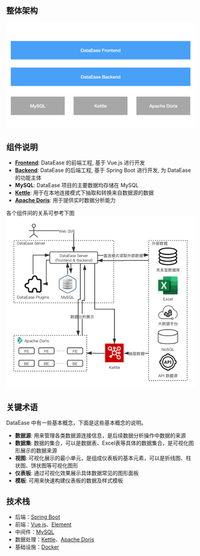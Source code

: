 ## 整体架构

![整体架构](./img/system-arch.png)

## 组件说明

- **[Frontend](https://github.com/dataease/dataease/tree/main/frontend)**: DataEase 的前端工程, 基于 Vue.js 进行开发
- **[Backend](https://github.com/dataease/dataease/tree/main/backend)**: DataEase 的后端工程, 基于 Spring Boot 进行开发, 为 DataEase 的功能主体
- **MySQL**: DataEase 项目的主要数据均存储在 MySQL
- **[Kettle](https://github.com/pentaho/pentaho-kettle)**: 用于在本地连接模式下抽取和转换来自数据源的数据
- **[Apache Doris](https://github.com/apache/incubator-doris/)**: 用于提供实时数据分析能力

各个组件间的关系可参考下图
![组件说明](./img/components.png)

## 关键术语

DataEase 中有一些基本概念，下面是这些基本概念的说明。

- **数据源**: 用来管理各类数据源连接信息，是后续数据分析操作中数据的来源
- **数据集**: 数据的集合，可以是数据表、Excel表等具体的数据集合，是可视化图形展示的数据来源
- **视图**: 可视化展示的最小单元，是组成仪表板的基本元素，可以是折线图、柱状图、饼状图等可视化图形
- **仪表板**: 通过可视化效果展示具体数据常见的图形面板
- **模板**: 可用来快速构建仪表板的数据及样式模板
    
## 技术栈

-   后端：[Spring Boot](https://spring.io/projects/spring-boot)
-   前端：[Vue.js](https://vuejs.org/)、[Element](https://element.eleme.cn/)
-   中间件：[MySQL](https://www.mysql.com/)
-   数据处理：[Kettle](https://github.com/pentaho/pentaho-kettle)、[Apache Doris](https://github.com/apache/incubator-doris/)
-   基础设施：[Docker](https://www.docker.com/)
